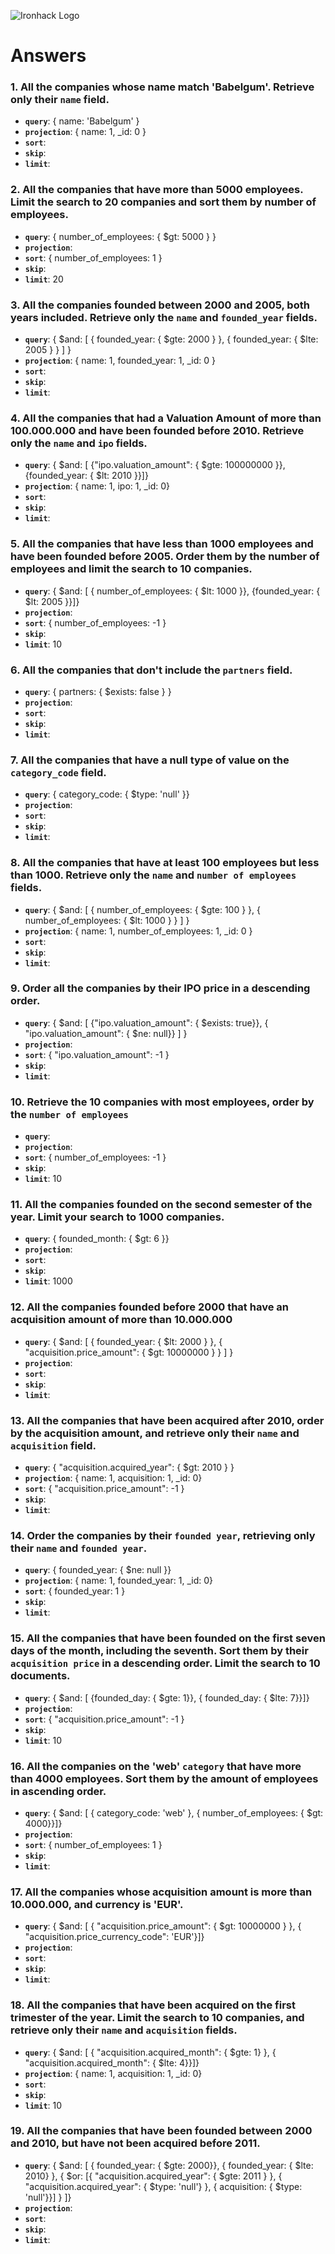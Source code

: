 ![Ironhack Logo](https://i.imgur.com/1QgrNNw.png)

# Answers

### 1. All the companies whose name match 'Babelgum'. Retrieve only their `name` field.

<!-- Your Code Goes Here -->
- **`query`**: { name: 'Babelgum' }
- **`projection`**: { name: 1, _id: 0 }
- **`sort`**: 
- **`skip`**: 
- **`limit`**: 

### 2. All the companies that have more than 5000 employees. Limit the search to 20 companies and sort them by **number of employees**.

<!-- Your Code Goes Here -->
- **`query`**: { number_of_employees: { $gt: 5000 } }
- **`projection`**: 
- **`sort`**: { number_of_employees: 1 }
- **`skip`**: 
- **`limit`**: 20

### 3. All the companies founded between 2000 and 2005, both years included. Retrieve only the `name` and `founded_year` fields.

<!-- Your Code Goes Here -->
- **`query`**: { $and: [ { founded_year: { $gte: 2000 }  }, { founded_year: { $lte: 2005 } } ] }
- **`projection`**: { name: 1, founded_year: 1, _id: 0 }
- **`sort`**: 
- **`skip`**: 
- **`limit`**: 

### 4. All the companies that had a Valuation Amount of more than 100.000.000 and have been founded before 2010. Retrieve only the `name` and `ipo` fields.

<!-- Your Code Goes Here -->
- **`query`**: { $and: [ {"ipo.valuation_amount": { $gte: 100000000 }}, {founded_year: { $lt: 2010 }}]}
- **`projection`**: { name: 1, ipo: 1, _id: 0}
- **`sort`**: 
- **`skip`**: 
- **`limit`**: 

### 5. All the companies that have less than 1000 employees and have been founded before 2005. Order them by the number of employees and limit the search to 10 companies.

<!-- Your Code Goes Here -->
- **`query`**: { $and: [ { number_of_employees: { $lt: 1000 }}, {founded_year: { $lt: 2005 }}]}
- **`projection`**: 
- **`sort`**: { number_of_employees: -1 }
- **`skip`**: 
- **`limit`**: 10

### 6. All the companies that don't include the `partners` field.

<!-- Your Code Goes Here -->
- **`query`**: { partners: { $exists: false } }
- **`projection`**: 
- **`sort`**: 
- **`skip`**: 
- **`limit`**: 

### 7. All the companies that have a null type of value on the `category_code` field.

<!-- Your Code Goes Here -->
- **`query`**: { category_code: { $type: 'null' }}
- **`projection`**: 
- **`sort`**: 
- **`skip`**: 
- **`limit`**: 

### 8. All the companies that have at least 100 employees but less than 1000. Retrieve only the `name` and `number of employees` fields.

<!-- Your Code Goes Here -->
- **`query`**: { $and: [ { number_of_employees:  { $gte: 100 } }, { number_of_employees: { $lt: 1000 } } ] }
- **`projection`**: { name: 1, number_of_employees: 1, _id: 0 }
- **`sort`**: 
- **`skip`**: 
- **`limit`**: 

### 9. Order all the companies by their IPO price in a descending order.

<!-- Your Code Goes Here -->
- **`query`**: { $and: [ {"ipo.valuation_amount": { $exists: true}}, { "ipo.valuation_amount": { $ne: null}} ] }
- **`projection`**: 
- **`sort`**: { "ipo.valuation_amount": -1 }
- **`skip`**: 
- **`limit`**: 

### 10. Retrieve the 10 companies with most employees, order by the `number of employees`

<!-- Your Code Goes Here -->
- **`query`**: 
- **`projection`**: 
- **`sort`**: { number_of_employees: -1 }
- **`skip`**: 
- **`limit`**: 10

### 11. All the companies founded on the second semester of the year. Limit your search to 1000 companies.

<!-- Your Code Goes Here -->
- **`query`**: { founded_month: { $gt: 6 }}
- **`projection`**: 
- **`sort`**: 
- **`skip`**: 
- **`limit`**: 1000

### 12. All the companies founded before 2000 that have an acquisition amount of more than 10.000.000

<!-- Your Code Goes Here -->
- **`query`**: { $and: [ { founded_year: { $lt: 2000 } }, { "acquisition.price_amount": { $gt: 10000000 } } ] }
- **`projection`**: 
- **`sort`**: 
- **`skip`**: 
- **`limit`**: 

### 13. All the companies that have been acquired after 2010, order by the acquisition amount, and retrieve only their `name` and `acquisition` field.

<!-- Your Code Goes Here -->
- **`query`**: { "acquisition.acquired_year": { $gt: 2010 } }
- **`projection`**: { name: 1, acquisition: 1, _id: 0}
- **`sort`**: { "acquisition.price_amount": -1 }
- **`skip`**: 
- **`limit`**: 

### 14. Order the companies by their `founded year`, retrieving only their `name` and `founded year`.

<!-- Your Code Goes Here -->
- **`query`**: { founded_year: { $ne: null }}
- **`projection`**: { name: 1, founded_year: 1, _id: 0}
- **`sort`**: { founded_year: 1 }
- **`skip`**: 
- **`limit`**: 

### 15. All the companies that have been founded on the first seven days of the month, including the seventh. Sort them by their `acquisition price` in a descending order. Limit the search to 10 documents.

<!-- Your Code Goes Here -->
- **`query`**: { $and: [ {founded_day: { $gte: 1}}, { founded_day: { $lte: 7}}]}
- **`projection`**: 
- **`sort`**: { "acquisition.price_amount": -1 }
- **`skip`**: 
- **`limit`**: 10

### 16. All the companies on the 'web' `category` that have more than 4000 employees. Sort them by the amount of employees in ascending order.

<!-- Your Code Goes Here -->
- **`query`**: { $and: [ { category_code: 'web' }, { number_of_employees: { $gt: 4000}}]}
- **`projection`**: 
- **`sort`**: { number_of_employees: 1 }
- **`skip`**: 
- **`limit`**: 

### 17. All the companies whose acquisition amount is more than 10.000.000, and currency is 'EUR'.

<!-- Your Code Goes Here -->
- **`query`**: { $and: [ { "acquisition.price_amount": { $gt: 10000000 } }, { "acquisition.price_currency_code": 'EUR'}]}
- **`projection`**: 
- **`sort`**: 
- **`skip`**: 
- **`limit`**: 

### 18. All the companies that have been acquired on the first trimester of the year. Limit the search to 10 companies, and retrieve only their `name` and `acquisition` fields.

<!-- Your Code Goes Here -->
- **`query`**: { $and: [ { "acquisition.acquired_month": { $gte: 1} }, { "acquisition.acquired_month": { $lte: 4}}]}
- **`projection`**: { name: 1, acquisition: 1, _id: 0}
- **`sort`**: 
- **`skip`**: 
- **`limit`**: 10

### 19. All the companies that have been founded between 2000 and 2010, but have not been acquired before 2011.

<!-- Your Code Goes Here -->
- **`query`**: { $and: [ { founded_year: { $gte: 2000}}, { founded_year: { $lte: 2010} }, { $or: [{ "acquisition.acquired_year": { $gte: 2011 } }, { "acquisition.acquired_year": { $type: 'null'} }, { acquisition: { $type: 'null'}}] } ]}
- **`projection`**: 
- **`sort`**: 
- **`skip`**: 
- **`limit`**: 